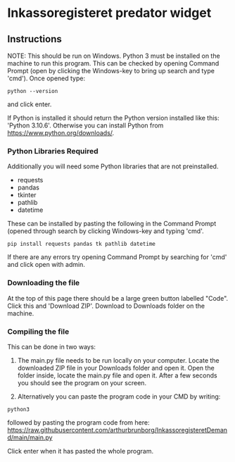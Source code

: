 # Inkassoregisteret predator widget

## Instructions

NOTE: This should be run on Windows.
Python 3 must be installed on the machine to run this program.
This can be checked by opening Command Prompt (open by clicking the Windows-key to bring up search and type 'cmd'). Once opened type:
```
python --version
```
and click enter. 

If Python is installed it should return the Python version installed like this: 'Python 3.10.6'. Otherwise you can install Python from https://www.python.org/downloads/.

### Python Libraries Required
Additionally you will need some Python libraries that are not preinstalled.
- requests
- pandas
- tkinter
- pathlib
- datetime

These can be installed by pasting the following in the Command Prompt (opened through search by clicking Windows-key and typing 'cmd'.

```
pip install requests pandas tk pathlib datetime
```

If there are any errors try opening Command Prompt by searching for 'cmd' and click open with admin.

### Downloading the file

At the top of this page there should be a large green button labelled "Code". Click this and 'Download ZIP'. Download to Downloads folder on the machine.

### Compiling the file

This can be done in two ways:

1. The main.py file needs to be run locally on your computer. Locate the downloaded ZIP file in your Downloads folder and open it. Open the folder inside, locate the main.py file and open it. After a few seconds you should see the program on your screen.

2. Alternatively you can paste the program code in your CMD by writing:
```
python3
```
followed by pasting the program code from here: https://raw.githubusercontent.com/arthurbrunborg/InkassoregisteretDemand/main/main.py

Click enter when it has pasted the whole program.
